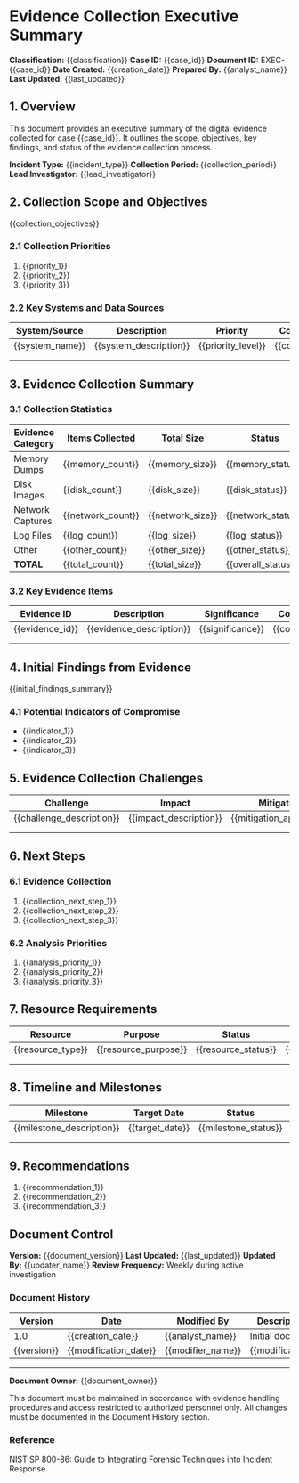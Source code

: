 # Evidence Collection Executive Summary

**Classification:** {{classification}}
**Case ID:** {{case_id}}
**Document ID:** EXEC-{{case_id}}
**Date Created:** {{creation_date}}
**Prepared By:** {{analyst_name}}
**Last Updated:** {{last_updated}}

## 1. Overview

This document provides an executive summary of the digital evidence collected for case {{case_id}}. It outlines the scope, objectives, key findings, and status of the evidence collection process.

**Incident Type:** {{incident_type}}
**Collection Period:** {{collection_period}}
**Lead Investigator:** {{lead_investigator}}

## 2. Collection Scope and Objectives

{{collection_objectives}}

### 2.1 Collection Priorities

1. {{priority_1}}
2. {{priority_2}}
3. {{priority_3}}

### 2.2 Key Systems and Data Sources

| System/Source | Description | Priority | Collection Status |
|---------------|-------------|----------|-------------------|
| {{system_name}} | {{system_description}} | {{priority_level}} | {{collection_status}} |
| | | | |
| | | | |

## 3. Evidence Collection Summary

### 3.1 Collection Statistics

| Evidence Category | Items Collected | Total Size | Status |
|-------------------|----------------|------------|--------|
| Memory Dumps | {{memory_count}} | {{memory_size}} | {{memory_status}} |
| Disk Images | {{disk_count}} | {{disk_size}} | {{disk_status}} |
| Network Captures | {{network_count}} | {{network_size}} | {{network_status}} |
| Log Files | {{log_count}} | {{log_size}} | {{log_status}} |
| Other | {{other_count}} | {{other_size}} | {{other_status}} |
| **TOTAL** | {{total_count}} | {{total_size}} | {{overall_status}} |

### 3.2 Key Evidence Items

| Evidence ID | Description | Significance | Collection Date | Status |
|------------|-------------|-------------|-----------------|--------|
| {{evidence_id}} | {{evidence_description}} | {{significance}} | {{collection_date}} | {{status}} |
| | | | | |
| | | | | |

## 4. Initial Findings from Evidence

{{initial_findings_summary}}

### 4.1 Potential Indicators of Compromise

- {{indicator_1}}
- {{indicator_2}}
- {{indicator_3}}

## 5. Evidence Collection Challenges

| Challenge | Impact | Mitigation |
|-----------|--------|------------|
| {{challenge_description}} | {{impact_description}} | {{mitigation_approach}} |
| | | |
| | | |

## 6. Next Steps

### 6.1 Evidence Collection

1. {{collection_next_step_1}}
2. {{collection_next_step_2}}
3. {{collection_next_step_3}}

### 6.2 Analysis Priorities

1. {{analysis_priority_1}}
2. {{analysis_priority_2}}
3. {{analysis_priority_3}}

## 7. Resource Requirements

| Resource | Purpose | Status | Priority |
|----------|---------|--------|----------|
| {{resource_type}} | {{resource_purpose}} | {{resource_status}} | {{resource_priority}} |
| | | | |
| | | | |

## 8. Timeline and Milestones

| Milestone | Target Date | Status | Owner |
|-----------|-------------|--------|-------|
| {{milestone_description}} | {{target_date}} | {{milestone_status}} | {{owner}} |
| | | | |
| | | | |

## 9. Recommendations

1. {{recommendation_1}}
2. {{recommendation_2}}
3. {{recommendation_3}}

## Document Control

**Version:** {{document_version}}
**Last Updated:** {{last_updated}}
**Updated By:** {{updater_name}}
**Review Frequency:** Weekly during active investigation

### Document History

| Version | Date | Modified By | Description of Changes |
|---------|------|------------|------------------------|
| 1.0 | {{creation_date}} | {{analyst_name}} | Initial document creation |
| {{version}} | {{modification_date}} | {{modifier_name}} | {{modification_description}} |

---

**Document Owner:** {{document_owner}}

This document must be maintained in accordance with evidence handling procedures and access restricted to authorized personnel only. All changes must be documented in the Document History section.

### Reference

NIST SP 800-86: Guide to Integrating Forensic Techniques into Incident Response
